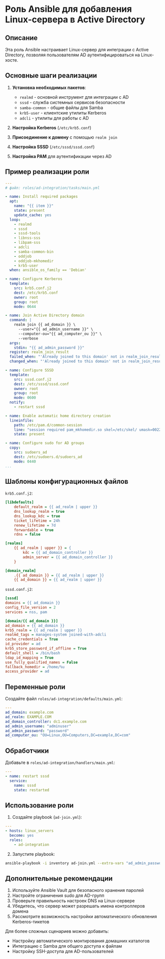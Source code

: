 # Роль Ansible для добавления Linux-сервера в Active Directory

## Описание
Эта роль Ansible настраивает Linux-сервер для интеграции с Active Directory, позволяя пользователям AD аутентифицироваться на Linux-хосте.

## Основные шаги реализации

1. **Установка необходимых пакетов**:
   - `realmd` - основной инструмент для интеграции с AD
   - `sssd` - служба системных сервисов безопасности
   - `samba-common` - общие файлы для Samba
   - `krb5-user` - клиентские утилиты Kerberos
   - `adcli` - утилиты для работы с AD

2. **Настройка Kerberos** (`/etc/krb5.conf`)

3. **Присоединение к домену** с помощью `realm join`

4. **Настройка SSSD** (`/etc/sssd/sssd.conf`)

5. **Настройка PAM** для аутентификации через AD

## Пример реализации роли

```yaml
---
# файл: roles/ad-integration/tasks/main.yml

- name: Install required packages
  apt:
    name: "{{ item }}"
    state: present
    update_cache: yes
  loop:
    - realmd
    - sssd
    - sssd-tools
    - libnss-sss
    - libpam-sss
    - adcli
    - samba-common-bin
    - oddjob
    - oddjob-mkhomedir
    - krb5-user
  when: ansible_os_family == 'Debian'

- name: Configure Kerberos
  template:
    src: krb5.conf.j2
    dest: /etc/krb5.conf
    owner: root
    group: root
    mode: 0644

- name: Join Active Directory domain
  command: |
    realm join {{ ad_domain }} \
      --user="{{ ad_admin_username }}" \
      --computer-ou="{{ ad_computer_ou }}" \
      --verbose
  args:
    stdin: "{{ ad_admin_password }}"
  register: realm_join_result
  failed_when: "'Already joined to this domain' not in realm_join_result.stderr and realm_join_result.rc != 0"
  changed_when: "'Already joined to this domain' not in realm_join_result.stderr"

- name: Configure SSSD
  template:
    src: sssd.conf.j2
    dest: /etc/sssd/sssd.conf
    owner: root
    group: root
    mode: 0600
  notify:
    - restart sssd

- name: Enable automatic home directory creation
  lineinfile:
    path: /etc/pam.d/common-session
    line: "session required pam_mkhomedir.so skel=/etc/skel/ umask=0022"
    state: present

- name: Configure sudo for AD groups
  copy:
    src: sudoers_ad
    dest: /etc/sudoers.d/sudoers_ad
    mode: 0440
...
```

## Шаблоны конфигурационных файлов

`krb5.conf.j2`:
```ini
[libdefaults]
    default_realm = {{ ad_realm | upper }}
    dns_lookup_realm = true
    dns_lookup_kdc = true
    ticket_lifetime = 24h
    renew_lifetime = 7d
    forwardable = true
    rdns = false

[realms]
    {{ ad_realm | upper }} = {
        kdc = {{ ad_domain_controller }}
        admin_server = {{ ad_domain_controller }}
    }

[domain_realm]
    .{{ ad_domain }} = {{ ad_realm | upper }}
    {{ ad_domain }} = {{ ad_realm | upper }}
```

`sssd.conf.j2`:
```ini
[sssd]
domains = {{ ad_domain }}
config_file_version = 2
services = nss, pam

[domain/{{ ad_domain }}]
ad_domain = {{ ad_domain }}
krb5_realm = {{ ad_realm | upper }}
realmd_tags = manages-system joined-with-adcli
cache_credentials = True
id_provider = ad
krb5_store_password_if_offline = True
default_shell = /bin/bash
ldap_id_mapping = True
use_fully_qualified_names = False
fallback_homedir = /home/%u
access_provider = ad
```

## Переменные роли

Создайте файл `roles/ad-integration/defaults/main.yml`:
```yaml
---
ad_domain: example.com
ad_realm: EXAMPLE.COM
ad_domain_controller: dc1.example.com
ad_admin_username: "adminuser"
ad_admin_password: "password"
ad_computer_ou: "OU=Linux,OU=Computers,DC=example,DC=com"
```

## Обработчики

Добавьте в `roles/ad-integration/handlers/main.yml`:
```yaml
---
- name: restart sssd
  service:
    name: sssd
    state: restarted
```

## Использование роли

1. Создайте playbook (`ad-join.yml`):
```yaml
---
- hosts: linux_servers
  become: yes
  roles:
    - ad-integration
```

2. Запустите playbook:
```bash
ansible-playbook -i inventory ad-join.yml --extra-vars "ad_admin_password=YourADAdminPassword"
```

## Дополнительные рекомендации

1. Используйте Ansible Vault для безопасного хранения паролей
2. Настройте ограничения sudo для AD-групп
3. Проверьте правильность настроек DNS на Linux-сервере
4. Убедитесь, что сервер может разрешать имена контроллеров домена
5. Рассмотрите возможность настройки автоматического обновления Kerberos-тикетов

Для более сложных сценариев можно добавить:
- Настройку автоматического монтирования домашних каталогов
- Интеграцию с Samba для общего доступа к файлам
- Настройку SSH-доступа для AD-пользователей